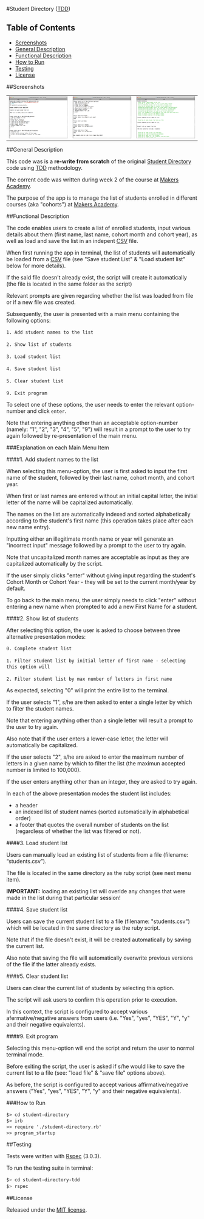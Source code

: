 
#Student Directory ([TDD](http://en.wikipedia.org/wiki/Test-driven_development))

## Table of Contents

* [Screenshots](#screenshots)
* [General Description](#general-description)
* [Functional Description](#functional-description)
* [How to Run](#how-to-run)
* [Testing](#testing)
* [License](#license)


##Screenshots

<table>
	<tr>
		<td align="center" width="230px">
			<a href="https://raw.githubusercontent.com/nadavmatalon/student-directory-tdd/master/images/student_directory_1.jpg">
				<img src="images/student_directory_1.jpg" height="110px" /><br/>
			</a>
		</td>
		<td align="center" width="230px">
			<a href="https://raw.githubusercontent.com/nadavmatalon/student-directory-tdd/master/images/student_directory_2.jpg">
				<img src="images/student_directory_2.jpg" height="110px" /><br/>
			</a>
		</td>
		<td align="center" width="230px">
			<a href="https://raw.githubusercontent.com/nadavmatalon/student-directory-tdd/master/images/student_directory_3.jpg">
				<img src="images/student_directory_3.jpg" height="110px" /><br/>
			</a>
		</td>
	</tr>
</table>


##General Description

This code was is a __re-write from scratch__ of the original 
[Student Directory](https://github.com/nadavmatalon/student-directory) code 
using [TDD](http://en.wikipedia.org/wiki/Test-driven_development) methodology.

The corrent code was written during week 2 of the course at 
[Makers Academy](http://www.makersacademy.com/).

The purpose of the app is to manage the list of students enrolled in different courses 
(aka "cohorts") at [Makers Academy](http://www.makersacademy.com/).


##Functional Description

The code enables users to create a list of enrolled students, input various details 
about them (first name, last name, cohort month and cohort year), as well as load and 
save the list in an indepent [CSV](http://en.wikipedia.org/wiki/Comma-separated_values) file.

When first running the app in terminal, the list of students will automatically be loaded 
from a [CSV](http://en.wikipedia.org/wiki/Comma-separated_values) 
file (see "Save student List" & "Load student list" below for more details). 

If the said file doesn't already exist, the script will create it automatically 
(the file is located in the same folder as the script) 

Relevant prompts are given regarding whether the list was loaded from file or if a 
new file was created.

Subsequently, the user is presented with a main menu containing the following options:

	1. Add student names to the list

	2. Show list of students

	3. Load student list

	4. Save student list

	5. Clear student list

	9. Exit program

To select one of these options, the user needs to enter the relevant option-number 
and click `enter`. 

Note that entering anything other than an acceptable option-number 
(namely: "1", "2", "3", "4", "5", "9") will result in a prompt 
to the user to try again followed by re-presentation of the main menu.


###Explanation on each Main Menu Item

####1. Add student names to the list

When selecting this menu-option, the user is first asked to input the first name of 
the student, followed by their last name, cohort month, and cohort year.

When first or last names are entered without an initial capital letter, the initial 
letter of the name will be capitalized automatically.

The names on the list are automatically indexed and sorted alphabetically according 
to the student's first name (this operation takes place after each new name entry).

Inputting either an illegitimate month name or year will generate an "incorrect input" 
message followed by a prompt to the user to try again.

Note that uncapitalized month names are acceptable as input as they are capitalized 
automatically by the script.

If the user simply clicks "enter" without giving input regarding the student's Cohort 
Month or Cohort Year - they will be set to the current month/year by default.

To go back to the main menu, the user simply needs to click "enter" without entering a 
new name when prompted to add a new First Name for a student.


####2. Show list of students

After selecting this option, the user is asked to choose between three alternative 
presentation modes:

	0. Complete student list

	1. Filter student list by initial letter of first name - selecting this option will 

	2. Filter student list by max number of letters in first name

As expected, selecting "0" will print the entire list to the terminal. 

If the user selects "1", s/he are then asked to enter a single letter by which to 
filter the student names.

Note that entering anything other than a single letter will result a prompt to the 
user to try again.

Also note that if the user enters a lower-case letter, the letter will automatically 
be capitalized.

If the user selects "2", s/he are asked to enter the maximum number of letters in a 
given name by which to filter the list (the maximun accepted number is limited to 100,000).

If the user enters anything other than an integer, they are asked to try again.

In each of the above presentation modes the student list includes:

* a header
* an indexed list of student names (sorted automatically in alphabetical order)
* a footer that quotes the overall number of students on the list (regardless of whether 
  the list was filtered or not).


####3. Load student list

Users can manually load an existing list of students from a file (filename: “students.csv”).

The file is located in the same directory as the ruby script (see next menu item).

__IMPORTANT:__ loading an existing list will overide any changes that were made in the 
list during that particular session!  


####4. Save student list

Users can save the current student list to a file (filename: "students.csv") which will 
be located in the same directory as the ruby script.

Note that if the file doesn't exist, it will be created automatically by saving 
the current list.

Also note that saving the file will automatically overwrite previous versions of 
the file if the latter already exists.


####5. Clear student list

Users can clear the current list of students by selecting this option.

The script will ask users to confirm this operation prior to execution.

In this context, the script is configured to accept various afermative/negative 
answers from users (i.e. "Yes", "yes", "YES", "Y", "y" and their negative equivalents).


####9. Exit program

Selecting this menu-option will end the script and return the user to normal terminal mode.

Before exiting the script, the user is asked if s/he would like to save the current list 
to a file (see: "load file" & "save file" options above).

As before, the script is configured to accept various affirmative/negative answers 
("Yes", "yes", "YES", "Y", "y" and their negative equivalents).


###How to Run

```
$> cd student-directory
$> irb
>> require './student-directory.rb'
>> program_startup
```


##Testing

Tests were written with [Rspec](http://rspec.info/) (3.0.3).

To run the testing suite in terminal: 

```bash
$> cd student-directory-tdd
$> rspec
```


##License

<p>Released under the <a href="http://www.opensource.org/licenses/MIT">MIT license</a>.</p>

